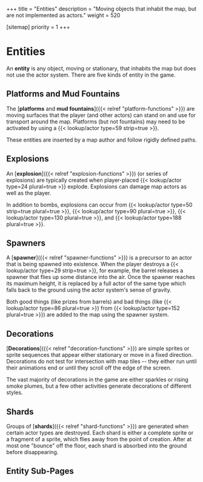+++
title = "Entities"
description = "Moving objects that inhabit the map, but are not implemented as actors."
weight = 520

[sitemap]
priority = 1
+++

# Entities

An **entity** is any object, moving or stationary, that inhabits the map but does not use the actor system. There are five kinds of entity in the game.

## Platforms and Mud Fountains

The [**platforms** and **mud fountains**]({{< relref "platform-functions" >}}) are moving surfaces that the player (and other actors) can stand on and use for transport around the map. Platforms (but not fountains) may need to be activated by using a {{< lookup/actor type=59 strip=true >}}.

These entities are inserted by a map author and follow rigidly defined paths.

## Explosions

An [**explosion**]({{< relref "explosion-functions" >}}) (or series of explosions) are typically created when player-placed {{< lookup/actor type=24 plural=true >}} explode. Explosions can damage map actors as well as the player.

In addition to bombs, explosions can occur from {{< lookup/actor type=50 strip=true plural=true >}}, {{< lookup/actor type=90 plural=true >}}, {{< lookup/actor type=130 plural=true >}}, and  {{< lookup/actor type=188 plural=true >}}.

## Spawners

A [**spawner**]({{< relref "spawner-functions" >}}) is a precursor to an actor that is being spawned into existence. When the player destroys a {{< lookup/actor type=29 strip=true >}}, for example, the barrel releases a spawner that flies up some distance into the air. Once the spawner reaches its maximum height, it is replaced by a full actor of the same type which falls back to the ground using the actor system's sense of gravity.

Both good things (like prizes from barrels) and bad things (like {{< lookup/actor type=86 plural=true >}} from {{< lookup/actor type=152 plural=true >}}) are added to the map using the spawner system.

## Decorations

[**Decorations**]({{< relref "decoration-functions" >}}) are simple sprites or sprite sequences that appear either stationary or move in a fixed direction. Decorations do not test for intersection with map tiles -- they either run until their animations end or until they scroll off the edge of the screen.

The vast majority of decorations in the game are either sparkles or rising smoke plumes, but a few other activities generate decorations of different styles.

## Shards

Groups of [**shards**]({{< relref "shard-functions" >}}) are generated when certain actor types are destroyed. Each shard is either a complete sprite or a fragment of a sprite, which flies away from the point of creation. After at most one "bounce" off the floor, each shard is absorbed into the ground before disappearing.

## Entity Sub-Pages
